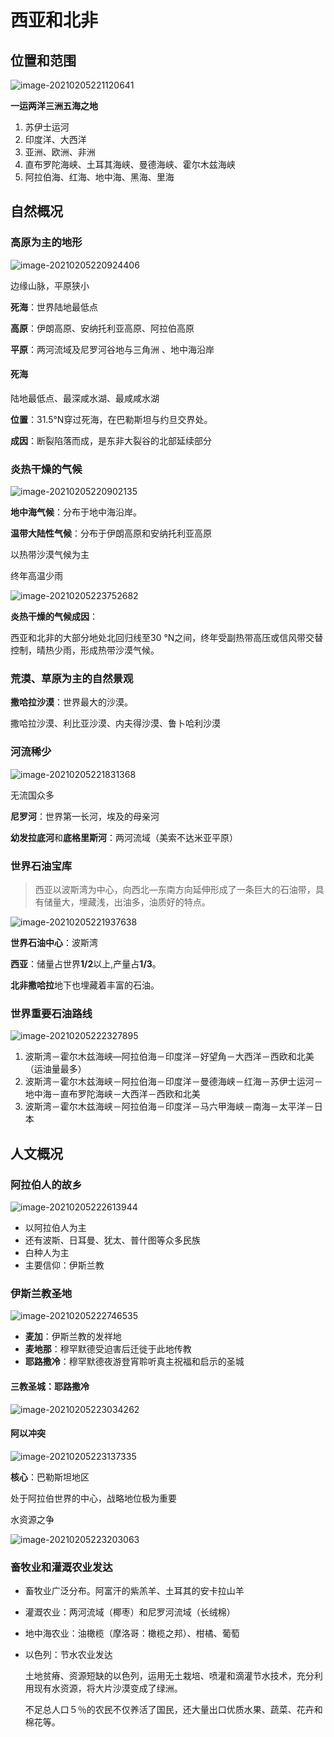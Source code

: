 # 西亚和北非

## 位置和范围

![image-20210205221120641](https://img-1251985644.file.myqcloud.com/images/image-20210205221120641.png)

**一运两洋三洲五海之地**

1. 苏伊士运河
2. 印度洋、大西洋
3. 亚洲、欧洲、非洲
4. 直布罗陀海峡、土耳其海峡、曼德海峡、霍尔木兹海峡
5. 阿拉伯海、红海、地中海、黑海、里海

## 自然概况

### **高原为主**的地形

![image-20210205220924406](https://img-1251985644.file.myqcloud.com/images/image-20210205220924406.png)

边缘山脉，平原狭小

**死海**：世界陆地最低点

**高原**：伊朗高原、安纳托利亚高原、阿拉伯高原 

**平原**：两河流域及尼罗河谷地与三角洲 、地中海沿岸

#### 死海

陆地最低点、最深咸水湖、最咸咸水湖

**位置**：31.5°N穿过死海，在巴勒斯坦与约旦交界处。

**成因**：断裂陷落而成，是东非大裂谷的北部延续部分

### **炎热干燥**的气候

![image-20210205220902135](https://img-1251985644.file.myqcloud.com/images/image-20210205220902135.png)

**地中海气候**：分布于地中海沿岸。

**温带大陆性气候**：分布于伊朗高原和安纳托利亚高原

以热带沙漠气候为主

终年高温少雨

![image-20210205223752682](https://img-1251985644.file.myqcloud.com/images/image-20210205223752682.png)

**炎热干燥的气候成因**：

西亚和北非的大部分地处北回归线至30 °N之间，终年受副热带高压或信风带交替控制，晴热少雨，形成热带沙漠气候。

### **荒漠、草原为主**的自然景观

**撒哈拉沙漠**：世界最大的沙漠。

撒哈拉沙漠、利比亚沙漠、内夫得沙漠、鲁卜哈利沙漠

### 河流稀少

![image-20210205221831368](https://img-1251985644.file.myqcloud.com/images/image-20210205221831368.png)

无流国众多

**尼罗河**：世界第一长河，埃及的母亲河

**幼发拉底河**和**底格里斯河**：两河流域（美索不达米亚平原）

### 世界**石油宝库**

> 西亚以波斯湾为中心，向西北—东南方向延伸形成了一条巨大的石油带，具有储量大，埋藏浅，出油多，油质好的特点。

![image-20210205221937638](https://img-1251985644.file.myqcloud.com/images/image-20210205221937638.png)

**世界石油中心**：波斯湾

**西亚**：储量占世界**1/2**以上,产量占**1/3**。

**北非撒哈拉**地下也埋藏着丰富的石油。

### 世界重要**石油路线**

![image-20210205222327895](https://img-1251985644.file.myqcloud.com/images/image-20210205222327895.png)

1. 波斯湾－霍尔木兹海峡—阿拉伯海－印度洋－好望角－大西洋－西欧和北美（运油量最多）
2. 波斯湾－霍尔木兹海峡－阿拉伯海－印度洋－曼德海峡－红海－苏伊士运河－地中海－直布罗陀海峡－大西洋－西欧和北美
3. 波斯湾－霍尔木兹海峡－阿拉伯海－印度洋－马六甲海峡－南海－太平洋－日本

## 人文概况

### **阿拉伯人**的故乡

![image-20210205222613944](https://img-1251985644.file.myqcloud.com/images/image-20210205222613944.png)

- 以阿拉伯人为主
- 还有波斯、日耳曼、犹太、普什图等众多民族
- 白种人为主
- 主要信仰：伊斯兰教

### 伊斯兰教圣地

![image-20210205222746535](https://img-1251985644.file.myqcloud.com/images/image-20210205222746535.png)

- **麦加**：伊斯兰教的发祥地
- **麦地那**：穆罕默德受迫害后迁徙于此地传教
- **耶路撒冷**：穆罕默德夜游登宵聆听真主祝福和启示的圣城

#### 三教圣城：**耶路撒冷**

![image-20210205223034262](https://img-1251985644.file.myqcloud.com/images/image-20210205223034262.png)

#### 阿以冲突

![image-20210205223137335](https://img-1251985644.file.myqcloud.com/images/image-20210205223137335.png)

**核心**：巴勒斯坦地区

处于阿拉伯世界的中心，战略地位极为重要

水资源之争

![image-20210205223203063](https://img-1251985644.file.myqcloud.com/images/image-20210205223203063.png)

### 畜牧业和灌溉农业发达

- 畜牧业广泛分布。阿富汗的紫羔羊、土耳其的安卡拉山羊

- 灌溉农业：两河流域（椰枣）和尼罗河流域（长绒棉）

- 地中海农业：油橄榄（摩洛哥：橄榄之邦）、柑橘、葡萄

- 以色列：节水农业发达

  土地贫瘠、资源短缺的以色列，运用无土栽培、喷灌和滴灌节水技术，充分利用现有水资源，将大片沙漠变成了绿洲。

  不足总人口５％的农民不仅养活了国民，还大量出口优质水果、蔬菜、花卉和棉花等。

